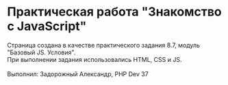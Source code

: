 # **Практическая работа "Знакомство с JavaScript"**

Страница создана в качестве практического задания 8.7, модуль "Базовый JS. Условия".<br>
При выполнении задания использовались HTML, CSS и JS.
<br>
<br>
Выполнил: Задорожный Александр, PHP Dev 37